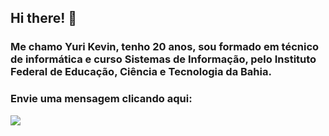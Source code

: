 ## Hi there! 👋

### Me chamo Yuri Kevin, tenho 20 anos, sou formado em técnico de informática e curso Sistemas de Informação, pelo Instituto Federal de Educação, Ciência e Tecnologia da Bahia.

### Envie uma mensagem clicando aqui:
<div>
  <a href = "mailto:yurikevin1405@gmail.com"><img src="https://img.shields.io/badge/-Gmail-%23333?style=for-the-badge&logo=gmail&logoColor=white" target="_blank"></a>
</div>

